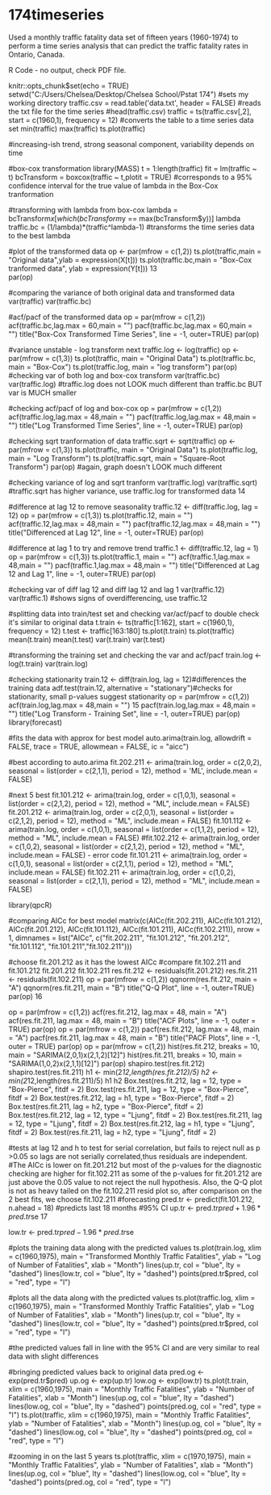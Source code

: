 # 174timeseries
Used a monthly traffic fatality data set of fifteen years (1960-1974) to perform a time series analysis that can predict the traffic fatality rates in Ontario, Canada.


R Code - no output, check PDF file.

knitr::opts_chunk$set(echo = TRUE)
setwd("C:/Users/Chelsea/Desktop/Chelsea School/Pstat 174") #sets my working directory traffic.csv = read.table('data.txt', header = FALSE) #reads the txt file for the time series #head(traffic.csv)
traffic = ts(traffic.csv[,2], start = c(1960,1), frequency = 12) #converts the table to a time series data set
min(traffic) max(traffic)
ts.plot(traffic)

#increasing-ish trend, strong seasonal component, variability depends on time

#box-cox transformation
library(MASS)
t = 1:length(traffic)
fit = lm(traffic ~ t)
bcTransform = boxcox(traffic ~ t,plotit = TRUE)
#corresponds to a 95% confidence interval for the true value of lambda in the Box-Cox tranformation

#transforming with lambda from box-cox
lambda = bcTransform$x[which(bcTransform$y == max(bcTransform$y))]
lambda
traffic.bc = (1/lambda)*(traffic^lambda-1) #transforms the time series data to the best lambda

#plot of the transformed data
op <- par(mfrow = c(1,2))
ts.plot(traffic,main = "Original data",ylab = expression(X[t])) ts.plot(traffic.bc,main = "Box-Cox tranformed data", ylab = expression(Y[t]))
13    
par(op)

#comparing the variance of both original data and transformed data var(traffic)
var(traffic.bc)

#acf/pacf of the transformed data
op = par(mfrow = c(1,2))
acf(traffic.bc,lag.max = 60,main = "")
pacf(traffic.bc,lag.max = 60,main = "")
title("Box-Cox Transformed Time Series", line = -1, outer=TRUE) par(op)

#variance unstable - log transform next traffic.log <- log(traffic)
op <- par(mfrow = c(1,3))
ts.plot(traffic, main = "Original Data") ts.plot(traffic.bc, main = "Box-Cox") ts.plot(traffic.log, main = "log transform") par(op)
#checking var of both log and box-cox transform
var(traffic.bc)
var(traffic.log) #traffic.log does not LOOK much different than traffic.bc BUT var is MUCH smaller

#checking acf/pacf of log and box-cox
op = par(mfrow = c(1,2))
acf(traffic.log,lag.max = 48,main = "") pacf(traffic.log,lag.max = 48,main = "")
title("Log Transformed Time Series", line = -1, outer=TRUE) par(op)

#checking sqrt tranformation of data
traffic.sqrt <- sqrt(traffic)
op <- par(mfrow = c(1,3))
ts.plot(traffic, main = "Original Data") ts.plot(traffic.log, main = "Log Transform") ts.plot(traffic.sqrt, main = "Square-Root Transform") par(op) #again, graph doesn't LOOK much different

#checking variance of log and sqrt tranform
var(traffic.log)
var(traffic.sqrt) #traffic.sqrt has higher variance, use traffic.log for transformed data
14

#difference at lag 12 to remove seasonality traffic.12 <- diff(traffic.log, lag = 12)
op = par(mfrow = c(1,3))
ts.plot(traffic.12, main = "")
acf(traffic.12,lag.max = 48,main = "") pacf(traffic.12,lag.max = 48,main = "") title("Differenced at Lag 12", line = -1, outer=TRUE) par(op)

#difference at lag 1 to try and remove trend
traffic.1 <- diff(traffic.12, lag = 1)
op = par(mfrow = c(1,3))
ts.plot(traffic.1, main = "")
acf(traffic.1,lag.max = 48,main = "")
pacf(traffic.1,lag.max = 48,main = "")
title("Differenced at Lag 12 and Lag 1", line = -1, outer=TRUE) par(op)

#checking var of diff lag 12 and diff lag 12 and lag 1 var(traffic.12)
var(traffic.1) #shows signs of overdifferencing, use traffic.12

#splitting data into train/test set and checking var/acf/pacf to double check it's similar to original data t.train <- ts(traffic[1:162], start = c(1960,1), frequency = 12)
t.test <- traffic[163:180]
ts.plot(t.train)
ts.plot(traffic)
mean(t.train) mean(t.test)
var(t.train) var(t.test)

#transforming the training set and checking the var and acf/pacf train.log <- log(t.train)
var(train.log)

#checking stationarity
train.12 <- diff(train.log, lag = 12)#differences the training data
adf.test(train.12, alternative = "stationary")#checks for stationarity, small p-values suggest stationarity
op = par(mfrow = c(1,2)) acf(train.log,lag.max = 48,main = "")
15
pacf(train.log,lag.max = 48,main = "")
title("Log Transform - Training Set", line = -1, outer=TRUE) par(op)
library(forecast)

#fits the data with approx for best model
auto.arima(train.log, allowdrift = FALSE, trace = TRUE, allowmean = FALSE, ic = "aicc")

#best according to auto.arima
fit.202.211 <- arima(train.log, order = c(2,0,2), seasonal = list(order = c(2,1,1), period = 12), method = 'ML', include.mean = FALSE)

#next 5 best
fit.101.212 <- arima(train.log, order = c(1,0,1), seasonal = list(order = c(2,1,2), period = 12), method = "ML", include.mean = FALSE)
fit.201.212 <- arima(train.log, order = c(2,0,1), seasonal = list(order = c(2,1,2), period = 12), method = "ML", include.mean = FALSE)
fit.101.112 <- arima(train.log, order = c(1,0,1), seasonal = list(order = c(1,1,2), period = 12), method = "ML", include.mean = FALSE)
#fit.102.212 <- arima(train.log, order = c(1,0,2), seasonal = list(order = c(2,1,2), period = 12), method = "ML", include.mean = FALSE) - error code
fit.101.211 <- arima(train.log, order = c(1,0,1), seasonal = list(order = c(2,1,1), period = 12), method = "ML", include.mean = FALSE)
fit.102.211 <- arima(train.log, order = c(1,0,2), seasonal = list(order = c(2,1,1), period = 12), method = "ML", include.mean = FALSE)

library(qpcR)

#comparing AICc for best model
matrix(c(AICc(fit.202.211), AICc(fit.101.212), AICc(fit.201.212), AICc(fit.101.112), AICc(fit.101.211), AICc(fit.102.211)), nrow = 1, dimnames = list("AICc", c("fit.202.211", "fit.101.212", "fit.201.212", "fit.101.112", "fit.101.211","fit.102.211")))

#choose fit.201.212 as it has the lowest AICc #compare fit.102.211 and fit.101.212 fit.201.212
fit.102.211
res.fit.212 <- residuals(fit.201.212) res.fit.211 <- residuals(fit.102.211)
op = par(mfrow = c(1,2)) qqnorm(res.fit.212, main = "A") qqnorm(res.fit.211, main = "B") title("Q-Q Plot", line = -1, outer=TRUE) par(op)
16

op = par(mfrow = c(1,2))
acf(res.fit.212, lag.max = 48, main = "A") acf(res.fit.211, lag.max = 48, main = "B") title("ACF Plots", line = -1, outer = TRUE) par(op)
op = par(mfrow = c(1,2))
pacf(res.fit.212, lag.max = 48, main = "A") pacf(res.fit.211, lag.max = 48, main = "B") title("PACF Plots", line = -1, outer = TRUE) par(op)
op = par(mfrow = c(1,2))
hist(res.fit.212, breaks = 10, main = "SARIMA(2,0,1)x(2,1,2)[12]") hist(res.fit.211, breaks = 10, main = "SARIMA(1,0,2)x(2,1,1)[12]") par(op)
shapiro.test(res.fit.212)
shapiro.test(res.fit.211)
h1 <- min(2*12,length(res.fit.212)/5)
h2 <- min(2*12,length(res.fit.211)/5)
h1
h2
Box.test(res.fit.212, lag = 12, type = "Box-Pierce", fitdf = 2)
Box.test(res.fit.211, lag = 12, type = "Box-Pierce", fitdf = 2)
Box.test(res.fit.212, lag = h1, type = "Box-Pierce", fitdf = 2)
Box.test(res.fit.211, lag = h2, type = "Box-Pierce", fitdf = 2)
Box.test(res.fit.212, lag = 12, type = "Ljung", fitdf = 2)
Box.test(res.fit.211, lag = 12, type = "Ljung", fitdf = 2)
Box.test(res.fit.212, lag = h1, type = "Ljung", fitdf = 2)
Box.test(res.fit.211, lag = h2, type = "Ljung", fitdf = 2)

#tests at lag 12 and h to test for serial correlation, but fails to reject null as p >0.05 so lags are not serially correlated,thus residuals are independent.
#The AICc is lower on fit.201.212 but most of the p-values for the diagnostic checking are higher for fit.102.211 as some of the p-values for fit.201.212 are just above the 0.05 value to not reject the null hypothesis. Also, the Q-Q plot is not as heavy tailed on the fit.102.211 resid plot so, after comparison on the 2 best fits, we choose fit.102.211
#forecasting
pred.tr <- predict(fit.101.212, n.ahead = 18) #predicts last 18 months #95% CI
up.tr <- pred.tr$pred + 1.96*pred.tr$se
17

low.tr <- pred.tr$pred - 1.96*pred.tr$se

#plots the training data along with the predicted values
ts.plot(train.log, xlim = c(1960,1975), main = "Transformed Monthly Traffic Fatalities", ylab = "Log of Number of Fatalities", xlab = "Month")
lines(up.tr, col = "blue", lty = "dashed")
lines(low.tr, col = "blue", lty = "dashed")
points(pred.tr$pred, col = "red", type = "l")

#plots all the data along with the predicted values
ts.plot(traffic.log, xlim = c(1960,1975), main = "Transformed Monthly Traffic Fatalities", ylab = "Log of Number of Fatalities", xlab = "Month")
lines(up.tr, col = "blue", lty = "dashed")
lines(low.tr, col = "blue", lty = "dashed")
points(pred.tr$pred, col = "red", type = "l")

#the predicted values fall in line with the 95% CI and are very similar to real data with slight differences

#bringing predicted values back to original data pred.og <- exp(pred.tr$pred)
up.og <- exp(up.tr)
low.og <- exp(low.tr)
ts.plot(t.train, xlim = c(1960,1975), main = "Monthly Traffic Fatalities", ylab = "Number of Fatalities", xlab = "Month")
lines(up.og, col = "blue", lty = "dashed")
lines(low.og, col = "blue", lty = "dashed")
points(pred.og, col = "red", type = "l")
ts.plot(traffic, xlim = c(1960,1975), main = "Monthly Traffic Fatalities", ylab = "Number of Fatalities", xlab = "Month")
lines(up.og, col = "blue", lty = "dashed")
lines(low.og, col = "blue", lty = "dashed")
points(pred.og, col = "red", type = "l")

#zooming in on the last 5 years
ts.plot(traffic, xlim = c(1970,1975), main = "Monthly Traffic Fatalities", ylab = "Number of Fatalities", xlab = "Month")
lines(up.og, col = "blue", lty = "dashed")
lines(low.og, col = "blue", lty = "dashed")
points(pred.og, col = "red", type = "l")
